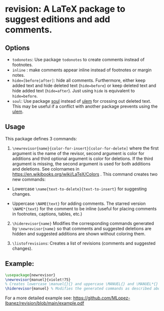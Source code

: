 # revision: A LaTeX package to suggest editions and add comments.

## Options

  * `todonotes`: Use package `todonotes` to create comments instead of footnotes.
  * `inline` : make comments appear inline instead of footnotes or margin notes.
  * `hide=[before|after]`: hide all comments. Furthermore, either keep added text and hide deleted text (`hide=before`) or keep deleted text and hide added text (`hide=after`). Just using `hide` is equivalent to `hide=before`.
  * `soul`: Use package [soul](https://ctan.org/pkg/soul?lang=en) instead of [ulem](https://ctan.org/pkg/ulem?lang=en) for crossing out deleted text. This may be useful if a conflict with another package prevents using the [ulem](https://ctan.org/pkg/ulem?lang=en).
     
## Usage

This package defines 3 commands:

1. `\newrevisor{name}{color-for-insert}[color-for-delete]` where the first
   argument is the name of the revisor, second argument is color for additions
   and third optional argument is color for deletions. If the third argument is
   missing, the second argument is used for both additions and deletions.  See
   colornames in https://en.wikibooks.org/wiki/LaTeX/Colors . This command creates two new commands:
  
  * Lowercase `\name{text-to-delete}{text-to-insert}` for suggesting changes.
  
  * Uppercase `\NAME{text}` for adding comments. The starred version `\NAME*{text}` for the comment to be inline (useful for placing comments in footnotes, captions, tables, etc.)
  
2. `\hiderevisor{name}` Modifies the corresponding commands generated by `\newrevisor{name}` so that comments and suggested deletions are hidden and suggested additions are shown without coloring them.

3. `\listofrevisions`: Creates a list of revisions (comments and suggested changes).

## Example:

```latex
\usepackage{newrevisor}
\newrevisor{manuel}{violet!75} 
% Creates lowercase \manuel{}{} and uppercase \MANUEL{} and \MANUEL*{} (inline version)
\hiderevisor{manuel} % Modifies the generated commands as described above.
```

For a more detailed example see: <https://github.com/MLopez-Ibanez/revision/blob/main/example.pdf>

